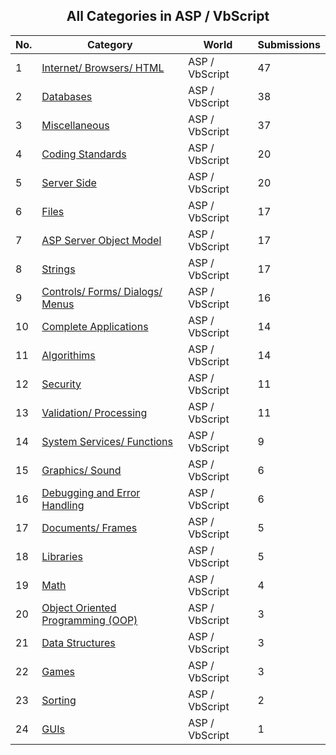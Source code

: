 ﻿<div align="center">

## All Categories in ASP / VbScript

</div>

No.  | Category | World | Submissions
---- | -------- | ----- | -----------
1 | [Internet/ Browsers/ HTML](../ByCategory/internet-browsers-html__4-9.md) | ASP / VbScript | 47
2 | [Databases](../ByCategory/databases__4-5.md) | ASP / VbScript | 38
3 | [Miscellaneous](../ByCategory/miscellaneous__4-1.md) | ASP / VbScript | 37
4 | [Coding Standards](../ByCategory/coding-standards__4-33.md) | ASP / VbScript | 20
5 | [Server Side](../ByCategory/server-side__4-31.md) | ASP / VbScript | 20
6 | [Files](../ByCategory/files__4-2.md) | ASP / VbScript | 17
7 | [ASP Server Object Model](../ByCategory/asp-server-object-model__4-32.md) | ASP / VbScript | 17
8 | [Strings](../ByCategory/strings__4-26.md) | ASP / VbScript | 17
9 | [Controls/ Forms/ Dialogs/ Menus](../ByCategory/controls-forms-dialogs-menus__4-3.md) | ASP / VbScript | 16
10 | [Complete Applications](../ByCategory/complete-applications__4-7.md) | ASP / VbScript | 14
11 | [Algorithims](../ByCategory/algorithims__4-29.md) | ASP / VbScript | 14
12 | [Security](../ByCategory/security__4-14.md) | ASP / VbScript | 11
13 | [Validation/ Processing](../ByCategory/validation-processing__4-16.md) | ASP / VbScript | 11
14 | [System Services/ Functions](../ByCategory/system-services-functions__4-23.md) | ASP / VbScript | 9
15 | [Graphics/ Sound](../ByCategory/graphics-sound__4-15.md) | ASP / VbScript | 6
16 | [Debugging and Error Handling](../ByCategory/debugging-and-error-handling__4-6.md) | ASP / VbScript | 6
17 | [Documents/ Frames](../ByCategory/documents-frames__4-27.md) | ASP / VbScript | 5
18 | [Libraries](../ByCategory/libraries__4-35.md) | ASP / VbScript | 5
19 | [Math](../ByCategory/math__4-12.md) | ASP / VbScript | 4
20 | [Object Oriented Programming \(OOP\)](../ByCategory/object-oriented-programming-oop__4-34.md) | ASP / VbScript | 3
21 | [Data Structures](../ByCategory/data-structures__4-8.md) | ASP / VbScript | 3
22 | [Games](../ByCategory/games__4-13.md) | ASP / VbScript | 3
23 | [Sorting](../ByCategory/sorting__4-24.md) | ASP / VbScript | 2
24 | [GUIs](../ByCategory/guis__4-30.md) | ASP / VbScript | 1
